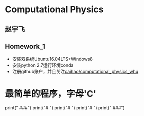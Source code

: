 # Computational Physics
## 赵宇飞


## Homework_1
- 安装双系统Ubuntu16.04LTS+Windows8
- 安装python 2.7运行环境conda
- 注册github账户，并且关注[caihao/computational_physics_whu](https://github.com/caihao/computational_physics_whu)

# 最简单的程序，字母'C'
print(" ###")
print("# ")
print("# ")
print("# ")
print(" ###")
